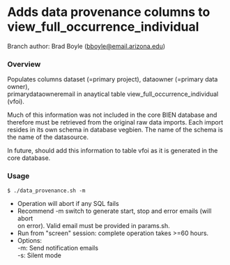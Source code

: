 # Adds data provenance columns to view_full_occurrence_individual

Branch author: Brad Boyle (bboyle@email.arizona.edu)  

### Overview

Populates columns dataset (=primary project), dataowner (=primary data owner),   
primarydataowneremail in anaytical table view_full_occurrence_individual (vfoi).     

Much of this information was not included in the core BIEN database and  
therefore must be retrieved from the original raw data imports. Each import resides in its own schema in database vegbien. The name of the schema is the
name of the datasource.

In future, should add this information to table vfoi as it is generated in the   core database. 

### Usage

```
$ ./data_provenance.sh -m
```

  * Operation will abort if any SQL fails
  * Recommend -m switch to generate start, stop and error emails (will abort  
    on error). Valid email must be provided in params.sh.
  * Run from "screen" session: complete operation takes >=60 hours.
  * Options:  
  	-m: Send notification emails  
  	-s: Silent mode  
